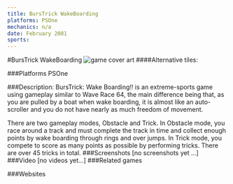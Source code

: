 ```yaml
---
title: BursTrick WakeBoarding
platforms: PSOne
mechanics: n/a
date: February 2001
sports: 
---
```

#BursTrick WakeBoarding
![game cover art](//images.igdb.com/igdb/image/upload/t_cover_big/fcasbqrz3zpnzosjqhdf.jpg "Logo Title Text 1")
####Alternative tiles:

###Platforms
PSOne

###Description:
BursTrick: Wake Boarding!! is an extreme-sports game using gameplay similar to Wave Race 64, the main difference being that, as you are pulled by a boat when wake boarding, it is almost like an auto-scroller and you do not have nearly as much freedom of movement. 
 
There are two gameplay modes, Obstacle and Trick. In Obstacle mode, you race around a track and must complete the track in time and collect enough points by wake boarding through rings and over jumps. In Trick mode, you compete to score as many points as possible by performing tricks. There are over 45 tricks in total.
###Screenshots
[no screenshots yet ...]
###Video
[no videos yet...]
###Related games

###Websites

